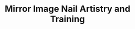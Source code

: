 ---
title: "Mirror Image Nail Artistry and Training"
url: /eastbourne/mirror-image-nail-artistry-and-training/
shop: beauty
---